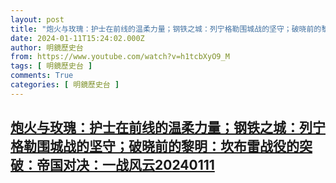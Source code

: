 ```yaml
---
layout: post
title: "炮火与玫瑰：护士在前线的温柔力量；钢铁之城：列宁格勒围城战的坚守；破晓前的黎明：坎布雷战役的突破：帝国对决：一战风云20240111"
date: 2024-01-11T15:24:02.000Z
author: 明鏡歷史台
from: https://www.youtube.com/watch?v=h1tcbXyO9_M
tags: [ 明鏡歷史台 ]
comments: True
categories: [ 明鏡歷史台 ]
---
```

<!--1704986642000-->
[炮火与玫瑰：护士在前线的温柔力量；钢铁之城：列宁格勒围城战的坚守；破晓前的黎明：坎布雷战役的突破：帝国对决：一战风云20240111](https://www.youtube.com/watch?v=h1tcbXyO9_M)
------

<div>

</div>
